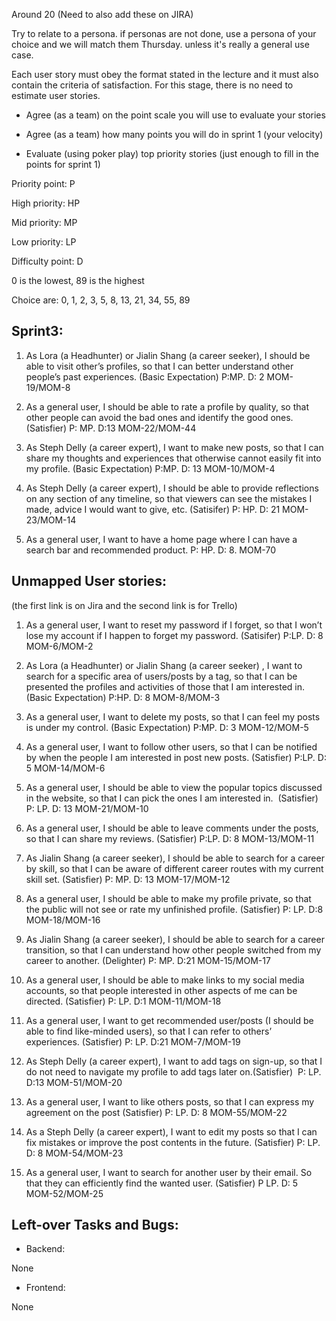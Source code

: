 Around 20 (Need to also add these on JIRA)

Try to relate to a persona. if personas are not done, use a persona of your choice and we will match them Thursday. unless it's really a general use case.



Each user story must obey the format stated in the lecture and it must also contain the criteria of satisfaction. For this stage, there is no need to estimate user stories. 



 - Agree (as a team) on the point scale you will use to evaluate your stories

 - Agree (as a team) how many points you will do in sprint 1 (your velocity)

 - Evaluate (using poker play) top priority stories (just enough to fill in the points for sprint 1)



Priority point: P

High priority: HP

Mid priority: MP

Low priority: LP



Difficulty point: D

0 is the lowest, 89 is the highest

Choice are: 0, 1, 2, 3, 5, 8, 13, 21, 34, 55, 89



## Sprint3:

1. As Lora (a Headhunter) or Jialin Shang (a career seeker), I should be able to visit other’s profiles, so that I can better understand other people’s past experiences.  (Basic Expectation) P:MP. D: 2 MOM-19/MOM-8

2. As a general user, I should be able to rate a profile by quality, so that other people can avoid the bad ones and identify the good ones. (Satisfier) P: MP. D:13 MOM-22/MOM-44

3. As Steph Delly (a career expert), I want to make new posts, so that I can share my thoughts and experiences that otherwise cannot easily fit into my profile. (Basic Expectation) P:MP. D: 13 MOM-10/MOM-4

4. As Steph Delly (a career expert), I should be able to provide reflections on any section of any timeline, so that viewers can see the mistakes I made, advice I would want to give, etc. (Satisifer) P: HP. D: 21 MOM-23/MOM-14

5. As a general user, I want to have a home page where I can have a search bar and recommended product. P: HP. D: 8. MOM-70

## Unmapped User stories:

(the first link is on Jira and the second link is for Trello)

1. As a general user, I want to reset my password if I forget, so that I won’t lose my account if I happen to forget my password. (Satisifer) P:LP. D: 8 MOM-6/MOM-2

2. As Lora (a Headhunter) or Jialin Shang (a career seeker) , I want to search for a specific area of users/posts by a tag, so that I can be presented the profiles and activities of those that I am interested in.  (Basic Expectation) P:HP. D: 8 MOM-8/MOM-3

3. As a general user, I want to delete my posts, so that I can feel my posts is under my control. (Basic Expectation) P:MP. D: 3 MOM-12/MOM-5

4. As a general user, I want to follow other users, so that I can be notified by when the people I am interested in post new posts. (Satisfier) P:LP. D: 5 MOM-14/MOM-6

5. As a general user, I should be able to view the popular topics discussed in the website, so that I can pick the ones I am interested in.  (Satisfier) P: LP. D: 13 MOM-21/MOM-10

6. As a general user, I should be able to leave comments under the posts, so that I can share my reviews. (Satisfier) P:LP. D: 8 MOM-13/MOM-11

7. As Jialin Shang (a career seeker), I should be able to search for a career by skill, so that I can be aware of different career routes with my current skill set. (Satisfier) P: MP. D: 13 MOM-17/MOM-12

8. As a general user, I should be able to make my profile private, so that the public will not see or rate my unfinished profile. (Satisfier) P: LP. D:8 MOM-18/MOM-16

9. As Jialin Shang (a career seeker), I should be able to search for a career transition, so that I can understand how other people switched from my career to another. (Delighter) P: MP. D:21 MOM-15/MOM-17

10. As a general user, I should be able to make links to my social media accounts, so that people interested in other aspects of me can be directed. (Satisfier) P: LP. D:1 MOM-11/MOM-18

11. As a general user, I want to get recommended user/posts (I should be able to find like-minded users), so that I can refer to others’ experiences. (Satisfier) P: LP. D:21 MOM-7/MOM-19

12. As Steph Delly (a career expert), I want to add tags on sign-up, so that I do not need to navigate my profile to add tags later on.(Satisfier)  P: LP. D:13 MOM-51/MOM-20

13. As a general user, I want to like others posts, so that I can express my agreement on the post (Satisfier) P: LP. D: 8 MOM-55/MOM-22

14. As a Steph Delly (a career expert), I want to edit my posts so that I can fix mistakes or improve the post contents in the future. (Satisfier) P: LP. D: 8 MOM-54/MOM-23

15. As a general user, I want to search for another user by their email. So that they can efficiently find the wanted user. (Satisfier) P LP. D: 5 MOM-52/MOM-25



## Left-over Tasks and Bugs:

 - Backend:

None

 - Frontend:

None